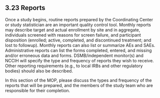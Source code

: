 ## 3.23 Reports

Once a study begins, routine reports prepared by the Coordinating Center
or study statistician are an important quality control tool. Monthly
reports may describe target and actual enrollment by site and in
aggregate, individuals screened with reasons for screen failure, and
participant disposition (enrolled; active, completed, and discontinued
treatment; and lost to followup). Monthly reports can also list or
summarize AEs and SAEs. Administrative reports can list the forms
completed, entered, and missing and/or erroneous data and forms.
DSMB/independent monitor(s) and NCCIH will specify the type and
frequency of reports they wish to receive. Other reporting requirements
(e.g., to local IRBs and other regulatory bodies) should also be
described.

In this section of the MOP, please discuss the types and frequency of
the reports that will be prepared, and the members of the study team who
are responsible for their completion.

